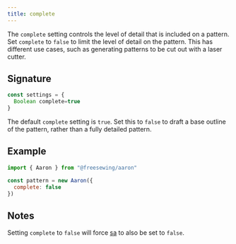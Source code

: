 ```yaml
---
title: complete
---
```


The `complete` setting controls the level of detail that is included on a
pattern. Set `complete` to `false` to limit the level of detail on the pattern.
This has different use cases, such as generating patterns to be cut out with a
laser cutter.

## Signature

```js
const settings = {
  Boolean complete=true
}
```

The default `complete` setting is `true`.
Set this to `false` to draft a base outline of the pattern, rather than a fully detailed pattern.


## Example
```js
import { Aaron } from "@freesewing/aaron"

const pattern = new Aaron({
  complete: false
})
```

## Notes

Setting `complete` to `false` will force [sa](/reference/settings/sa) to
also be set to `false`.

